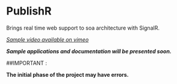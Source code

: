 PublishR
========

Brings real time web support to soa architecture with SignalR.

_[Sample video available on vimeo]( https://vimeo.com/63431591 "Simple PublishR demo")_

**_Sample applications and documentation will be presented soon._**

##IMPORTANT :

**The initial phase of the project may have errors.**

